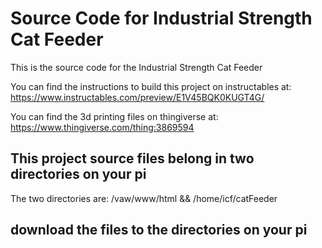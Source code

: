 # Source Code for Industrial Strength Cat Feeder

This is the source code for the Industrial Strength Cat Feeder

You can find the instructions to build this project on instructables at:
https://www.instructables.com/preview/E1V45BQK0KUGT4G/

You can find the 3d printing files on thingiverse at:
https://www.thingiverse.com/thing:3869594

## This project source files belong in two directories on your pi

The two directories are: /vaw/www/html && /home/icf/catFeeder

## download the files to the directories on your pi


